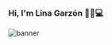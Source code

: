 ### Hi, I'm Lina Garzón 🧑‍💻💻
![banner](https://user-images.githubusercontent.com/118136883/230512986-45a58644-fc06-4198-8dea-3fe215ce2a99.png)

<!--
**linamgarzon/linamgarzon** is a ✨ _special_ ✨ repository because its `README.md` (this file) appears on your GitHub profile.

Here are some ideas to get you started:

- 🔭 I’m currently working on ...
- 🌱 I’m currently learning ...
- 👯 I’m looking to collaborate on ...
- 🤔 I’m looking for help with ...
- 💬 Ask me about ...
- 📫 How to reach me: ...
- 😄 Pronouns: ...
- ⚡ Fun fact: ...
-->

